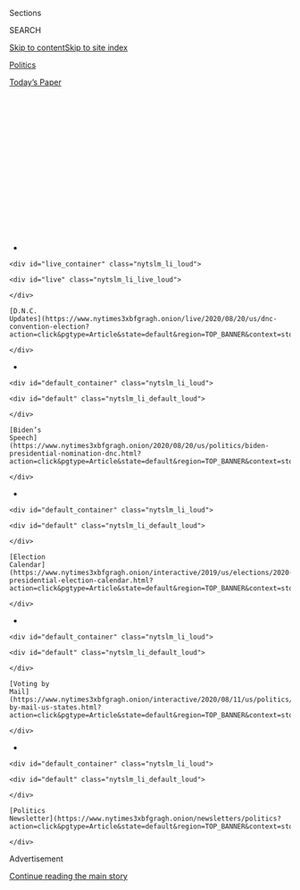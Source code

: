 <div id="app">

<div>

<div>

<div>

<div class="NYTAppHideMasthead css-1q2w90k e1suatyy0">

<div class="section css-ui9rw0 e1suatyy2">

<div class="css-eph4ug er09x8g0">

<div class="css-6n7j50">

</div>

<span class="css-1dv1kvn">Sections</span>

<div class="css-10488qs">

<span class="css-1dv1kvn">SEARCH</span>

</div>

[Skip to content](#site-content)[Skip to site
index](#site-index)

</div>

<div id="masthead-section-label" class="css-1wr3we4 eaxe0e00">

[Politics](https://www.nytimes3xbfgragh.onion/section/politics)

</div>

<div class="css-10698na e1huz5gh0">

</div>

</div>

<div id="masthead-bar-one" class="section hasLinks css-15hmgas e1csuq9d3">

<div class="css-uqyvli e1csuq9d0">

</div>

<div class="css-1uqjmks e1csuq9d1">

</div>

<div class="css-9e9ivx">

[](https://myaccount.nytimes3xbfgragh.onion/auth/login?response_type=cookie&client_id=vi)

</div>

<div class="css-1bvtpon e1csuq9d2">

[Today’s
Paper](https://www.nytimes3xbfgragh.onion/section/todayspaper)

</div>

</div>

</div>

</div>

<div data-aria-hidden="false">

<div id="site-content" data-role="main">

<div>

<div class="css-1aor85t" style="opacity:0.000000001;z-index:-1;visibility:hidden">

<div class="css-1hqnpie">

<div class="css-epjblv">

<span class="css-17xtcya">[Politics](/section/politics)</span><span class="css-x15j1o">|</span><span class="css-fwqvlz">It’s
a Question No One Says They Want to Ask. But the Women Running for
President Keep Hearing
It.</span>

</div>

<div class="css-k008qs">

<div class="css-1iwv8en">

<span class="css-18z7m18"></span>

<div>

</div>

</div>

<span class="css-1n6z4y">https://nyti.ms/2XpXJok</span>

<div class="css-1705lsu">

<div class="css-4xjgmj">

<div class="css-4skfbu" data-role="toolbar" data-aria-label="Social Media Share buttons, Save button, and Comments Panel with current comment count" data-testid="share-tools">

  - 
  - 
  - 
  - 
    
    <div class="css-6n7j50">
    
    </div>

  - 
  - 

</div>

</div>

</div>

</div>

</div>

</div>

<div class="css-13pd83m">

<div id="NYT_TOP_BANNER_REGION">

<div>

<div id="styln-elections-notifications-menu" class="section css-l08pwh interactive-content interactive-size-medium">

<div class="css-17ih8de interactive-body">

<div class="nytslm_innerContainer" data-aria-live="polite">

<div class="nytslm_title">

</div>

  - 
    
    <div id="live_container" class="nytslm_li_loud">
    
    <div id="live" class="nytslm_li_live_loud">
    
    </div>
    
    [D.N.C.
    Updates](https://www.nytimes3xbfgragh.onion/live/2020/08/20/us/dnc-convention-election?action=click&pgtype=Article&state=default&region=TOP_BANNER&context=storylines_menu)
    
    </div>

  - 
    
    <div id="default_container" class="nytslm_li_loud">
    
    <div id="default" class="nytslm_li_default_loud">
    
    </div>
    
    [Biden’s
    Speech](https://www.nytimes3xbfgragh.onion/2020/08/20/us/politics/biden-presidential-nomination-dnc.html?action=click&pgtype=Article&state=default&region=TOP_BANNER&context=storylines_menu)
    
    </div>

  - 
    
    <div id="default_container" class="nytslm_li_loud">
    
    <div id="default" class="nytslm_li_default_loud">
    
    </div>
    
    [Election
    Calendar](https://www.nytimes3xbfgragh.onion/interactive/2019/us/elections/2020-presidential-election-calendar.html?action=click&pgtype=Article&state=default&region=TOP_BANNER&context=storylines_menu)
    
    </div>

  - 
    
    <div id="default_container" class="nytslm_li_loud">
    
    <div id="default" class="nytslm_li_default_loud">
    
    </div>
    
    [Voting by
    Mail](https://www.nytimes3xbfgragh.onion/interactive/2020/08/11/us/politics/vote-by-mail-us-states.html?action=click&pgtype=Article&state=default&region=TOP_BANNER&context=storylines_menu)
    
    </div>

  - 
    
    <div id="default_container" class="nytslm_li_loud">
    
    <div id="default" class="nytslm_li_default_loud">
    
    </div>
    
    [Politics
    Newsletter](https://www.nytimes3xbfgragh.onion/newsletters/politics?action=click&pgtype=Article&state=default&region=TOP_BANNER&context=storylines_menu)
    
    </div>

</div>

</div>

</div>

</div>

</div>

</div>

<div id="top-wrapper" class="css-1sy8kpn">

<div id="top-slug" class="css-l9onyx">

Advertisement

</div>

[Continue reading the main
story](#after-top)

<div class="ad top-wrapper" style="text-align:center;height:100%;display:block;min-height:250px">

<div id="top" class="place-ad" data-position="top" data-size-key="top">

</div>

</div>

<div id="after-top">

</div>

</div>

<div id="sponsor-wrapper" class="css-1hyfx7x">

<div id="sponsor-slug" class="css-19vbshk">

Supported by

</div>

[Continue reading the main
story](#after-sponsor)

<div id="sponsor" class="ad sponsor-wrapper" style="text-align:center;height:100%;display:block">

</div>

<div id="after-sponsor">

</div>

</div>

<div class="css-1vkm6nb ehdk2mb0">

# It’s a Question No One Says They Want to Ask. But the Women Running for President Keep Hearing It.

</div>

<div class="css-79elbk" data-testid="photoviewer-wrapper">

<div class="css-z3e15g" data-testid="photoviewer-wrapper-hidden">

</div>

<div class="css-1a48zt4 ehw59r15" data-testid="photoviewer-children">

![<span class="css-16f3y1r e13ogyst0" data-aria-hidden="true">Senator
Kamala Harris said she is often asked to describe “what it’s like to be
the first woman fill-in-the-blank” while on the campaign
trail.</span><span class="css-cnj6d5 e1z0qqy90" itemprop="copyrightHolder"><span class="css-1ly73wi e1tej78p0">Credit...</span><span><span>Travis
Dove for The New York
Times</span></span></span>](https://static01.graylady3jvrrxbe.onion/images/2019/06/30/us/politics/30women1/merlin_156865164_afe3f507-3c2c-42f9-8914-6bd58ecbf0d8-articleLarge.jpg?quality=75&auto=webp&disable=upscale)

</div>

</div>

<div class="css-xt80pu e12qa4dv0">

<div class="css-18e8msd">

<div class="css-vp77d3 epjyd6m0">

<div class="css-1baulvz">

By [<span class="css-1baulvz last-byline" itemprop="name">Lisa
Lerer</span>](https://www.nytimes3xbfgragh.onion/by/lisa-lerer)

</div>

</div>

  - July 3,
    2019

  - 
    
    <div class="css-4xjgmj">
    
    <div class="css-d8bdto" data-role="toolbar" data-aria-label="Social Media Share buttons, Save button, and Comments Panel with current comment count" data-testid="share-tools">
    
      - 
      - 
      - 
      - 
        
        <div class="css-6n7j50">
        
        </div>
    
      - 
      - 
    
    </div>
    
    </div>

</div>

</div>

<div class="section meteredContent css-1r7ky0e" name="articleBody" itemprop="articleBody">

<div class="css-1fanzo5 StoryBodyCompanionColumn">

<div class="css-53u6y8">

GREENVILLE, S.C. — Some people whisper it, some apologize for it, and
some are very careful to mention their neighbors — their neighbors would
be the ones to ask.

“Do you really think a woman could be elected president?”

In ways subtle and overt, Democrats keep hearing that same question,
even days after debates where [Senator Kamala Harris commanded the
stage](https://www.nytimes3xbfgragh.onion/2019/06/27/us/politics/kamala-harris-busing-joe-biden.html)
and Senator Elizabeth Warren dominated the policy discussion.

It’s the anxiety of a party still carrying the scars of its 2016 defeat.

“My colleagues, some have said that to me, and I just have to push back
and say, ‘Wait just a minute,’” said Representative Barbara Lee of
California, who worked as a young organizer for former Representative
Shirley Chisholm’s 1972 presidential bid. “I’m just quite frankly
shocked to still hear them in 2019.”

Three years after nominating the first woman in history to head a
presidential ticket, nearly six months after a [wave of energized
women](https://www.nytimes3xbfgragh.onion/interactive/2018/11/09/us/women-elected-midterm-elections.html)
swept Democrats into power in the House, and as a record number of women
run for president, the party finds itself grappling with the strangely
enduring question of the electability of women — and with the challenge
for the candidates of refuting it before it becomes a self-fulfilling
prophecy.

</div>

</div>

<div class="css-1fanzo5 StoryBodyCompanionColumn">

<div class="css-53u6y8">

*\[*[*Sign up for our newsletter, On Politics With Lisa
Lerer*](https://www.nytimes3xbfgragh.onion/newsletters/politics?smid=rd?action=click&module=Intentional&pgtype=Article)*,*
*and join the conversation around the 2020 race.\]*

Also, before real life descends into parody: “I Don’t Hate Women
Candidates — I Just Hated Hillary and Coincidentally I’m Starting to
Hate Elizabeth Warren” was the title of a [satirical
essay](https://www.mcsweeneys.net/articles/i-dont-hate-women-candidates-i-just-hated-hillary-and-coincidentally-im-starting-to-hate-elizabeth-warren)
published late last year on the website McSweeney’s that circulated
widely on social media.

Privately, Democratic strategists, candidates and officials say they’ve
been alarmed by how deeply doubts about female electability have taken
hold. In polling, interviews and focus groups, a portion of the party’s
voters suggest they’re eager to see a woman on the ticket but fear that
putting her in the top slot could cost them the White House — again. The
question comes up frequently in early primary states, including at
events organized for female voters.

Much of the concern centers not on what Democratic voters themselves say
they want but a prediction of what they believe others will support.

That left the women in the race with a considerable challenge for last
week’s debates: introducing themselves to voters while also finding a
way to tackle the lingering doubt that this country would elect a female
president.

</div>

</div>

<div class="css-1fanzo5 StoryBodyCompanionColumn">

<div class="css-53u6y8">

Immediately after the debate, strategists said they succeeded, arguing
the six women onstage left little doubt that a woman could win. The
female candidates spoke, on average, more than their male rivals, and
Ms. Harris’s performance was considered by many to be the best of either
night. A [poll conducted by
CNN](https://www.cnn.com/2019/07/01/politics/2020-democratic-candidates-poll/index.html)
in the days after the debate [showed both Ms. Harris and Ms. Warren
making
gains](https://www.nytimes3xbfgragh.onion/2019/07/02/us/politics/kamala-harris-polls.html).

</div>

</div>

<div class="css-79elbk" data-testid="photoviewer-wrapper">

<div class="css-z3e15g" data-testid="photoviewer-wrapper-hidden">

</div>

<div class="css-1a48zt4 ehw59r15" data-testid="photoviewer-children">

![<span class="css-16f3y1r e13ogyst0" data-aria-hidden="true">Senator
Amy Klobuchar spoke on the first night of the Democratic presidential
debates on Wednesday. The six female candidates spoke, on average, more
than their male
rivals.</span><span class="css-cnj6d5 e1z0qqy90" itemprop="copyrightHolder"><span class="css-1ly73wi e1tej78p0">Credit...</span><span>Doug
Mills/The New York
Times</span></span>](https://static01.graylady3jvrrxbe.onion/images/2019/06/30/us/politics/30women2/30women2-articleLarge.jpg?quality=75&auto=webp&disable=upscale)

</div>

</div>

<div class="css-1fanzo5 StoryBodyCompanionColumn">

<div class="css-53u6y8">

Yet echoes of the question persisted.

“Is it time for a female president?” a reporter asked Senator Kirsten
Gillibrand, interrupting her attack on Mr. Biden’s position on gun
control before a crowd of cameras in the spin room Thursday. She shot
back, midsentence: “It is. It should be me.”

When asked whether she thought about the higher bar she faces to be seen
as presidential while on the stage, Ms. Harris said simply: “I’m just
being
me.”

<div id="NYT_MAIN_CONTENT_1_REGION" class="css-9tf9ac">

<div>

<div id="styln-nfldraft-updates-block" class="section interactive-content interactive-size-medium css-1ftcdic">

<div class="css-17ih8de interactive-body">

<div id="styln-briefing-block">

<div class="briefing-block-header-section">

# [Latest Updates: 2020 Election](https://www.nytimes3xbfgragh.onion/live/2020/08/19/us/dnc-convention-election?action=click&pgtype=Article&state=default&region=MAIN_CONTENT_1&context=storylines_live_updates)

</div>

<div class="briefing-block-lb-items">

<div class="briefing-block-update-time">

[7h
ago](https://www.nytimes3xbfgragh.onion/live/2020/08/19/us/dnc-convention-election?action=click&pgtype=Article&state=default&region=MAIN_CONTENT_1&context=storylines_live_updates#night-3-featured-more-policy-a-focus-on-women-and-a-full-throated-rejection-of-trump-by-his-predecessor)

</div>

<div>

[Night 3 featured more policy, a focus on women and a full-throated
rejection of Trump by his
predecessor.](https://www.nytimes3xbfgragh.onion/live/2020/08/19/us/dnc-convention-election?action=click&pgtype=Article&state=default&region=MAIN_CONTENT_1&context=storylines_live_updates#night-3-featured-more-policy-a-focus-on-women-and-a-full-throated-rejection-of-trump-by-his-predecessor)

</div>

<div class="briefing-block-update-time">

[9h
ago](https://www.nytimes3xbfgragh.onion/live/2020/08/19/us/dnc-convention-election?action=click&pgtype=Article&state=default&region=MAIN_CONTENT_1&context=storylines_live_updates#trump-live-tweeted-obamas-speech-tonight-hell-appear-on-fox-news-right-before-bidens-tomorrow)

</div>

<div>

[Trump live-tweeted Obama’s speech tonight. He’ll appear on Fox News
right before Biden’s
tomorrow.](https://www.nytimes3xbfgragh.onion/live/2020/08/19/us/dnc-convention-election?action=click&pgtype=Article&state=default&region=MAIN_CONTENT_1&context=storylines_live_updates#trump-live-tweeted-obamas-speech-tonight-hell-appear-on-fox-news-right-before-bidens-tomorrow)

</div>

<div class="briefing-block-update-time">

[9h
ago](https://www.nytimes3xbfgragh.onion/live/2020/08/19/us/dnc-convention-election?action=click&pgtype=Article&state=default&region=MAIN_CONTENT_1&context=storylines_live_updates#advocates-for-domestic-violence-survivors-praised-biden-in-a-video)

</div>

<div>

[Advocates for domestic violence survivors praised Biden in a
video.](https://www.nytimes3xbfgragh.onion/live/2020/08/19/us/dnc-convention-election?action=click&pgtype=Article&state=default&region=MAIN_CONTENT_1&context=storylines_live_updates#advocates-for-domestic-violence-survivors-praised-biden-in-a-video)

</div>

</div>

<div class="briefing-block-footer">

<div class="briefing-block-footer-meta">

[See more
updates](https://www.nytimes3xbfgragh.onion/live/2020/08/19/us/dnc-convention-election?action=click&pgtype=Article&state=default&region=MAIN_CONTENT_1&context=storylines_live_updates)

</div>

</div>

</div>

</div>

</div>

</div>

</div>

*\[*[*Here are the Democrats at risk of missing the cutoff for the next
debates*](https://www.nytimes3xbfgragh.onion/2019/07/03/us/politics/july-democratic-debate-participants.html)*.\]*

But the women running for president are not seen as just being
themselves — or just candidates. They are women candidates. That can be
infuriating to prominent female Democrats, who argue that their party is
adopting a retrograde narrative based in little more than post-traumatic
stress from the last presidential campaign.

“The fact that a woman hasn’t won yet does not mean that a woman cannot
win,” said Senator Patty Murray, the highest-ranking Democratic woman in
Senate leadership. “I’m confident that, should one get through the
primaries, she will do well.”

For the candidates, the question of whether a woman can win leads to the
challenge of confidently projecting the idea that one can, while also
hoping people simply stop asking.

</div>

</div>

<div class="css-1fanzo5 StoryBodyCompanionColumn">

<div class="css-53u6y8">

Ms. Gillibrand, who has made female empowerment a theme of her
candidacy, argued that the 2018 elections showed that voters are
comfortable voting for women — whether or not the political class
believes it.

“They just need more exposure,” Ms. Gillibrand said of the female
presidential candidates. “I truly believe that.”

*\[*[*Ms. Harris and Ms. Warren gained in post-debate
polls*](https://www.nytimes3xbfgragh.onion/2019/07/02/us/politics/kamala-harris-polls.html)*.\]*

For years, organizations that promote women in politics argued that
having multiple women running for president — rather than the
one-and-only nature of Mrs. Clinton’s campaigns — would demystify the
idea of a female president. Now, with six women running, they are
discussing how to more aggressively dispel questions around whether a
woman could get elected president.

“I’m urging voters and activists, I’m urging donors and I’m urging the
entire Washington press community that this race is wide open,” said
Stephanie Schriock, president of Emily’s List, which supports female
Democratic candidates. “Don’t let yourself get limited by things like
gender.”

In the early months of the contest to choose a candidate to unseat
President Trump, Joseph R. Biden Jr.’s argument that he could woo white
men in the Midwest seemed to hold considerable appeal.

“There are people who are not necessarily strong Biden people, but they
think he’s the strongest candidate,” said Sara Riley, a 59-year-old
lawyer from Cedar Rapids, Iowa, who is a longtime supporter of Mr.
Biden. “They love Senator Harris or Senator Warren, but they are
concerned about whether they can
win.”

</div>

</div>

<div class="css-79elbk" data-testid="photoviewer-wrapper">

<div class="css-z3e15g" data-testid="photoviewer-wrapper-hidden">

</div>

<div class="css-1a48zt4 ehw59r15" data-testid="photoviewer-children">

<div class="css-1xdhyk6 erfvjey0">

<span class="css-1ly73wi e1tej78p0">Image</span>

<div class="css-zjzyr8">

<div data-testid="lazyimage-container" style="height:260.35555555555555px">

</div>

</div>

</div>

<span class="css-16f3y1r e13ogyst0" data-aria-hidden="true">Senator
Elizabeth Warren campaigns with the message that she can win tough
races, citing the 2012 race that made her the first woman elected to the
Senate from
Massachusetts.</span><span class="css-cnj6d5 e1z0qqy90" itemprop="copyrightHolder"><span class="css-1ly73wi e1tej78p0">Credit...</span><span>Travis
Dove for The New York Times</span></span>

</div>

</div>

<div class="css-1fanzo5 StoryBodyCompanionColumn">

<div class="css-53u6y8">

Since Mrs. Clinton’s 2016 defeat, more people have acknowledged the
higher standards faced by female candidates, who research shows are
disproportionately punished for traits that voters accept in male
politicians, including ambition and aggression.

</div>

</div>

<div class="css-1fanzo5 StoryBodyCompanionColumn">

<div class="css-53u6y8">

Kathy Sullivan, the former head of the New Hampshire Democratic Party,
said some voters are conflating the fact that Mrs. Clinton lost with the
fact that she was the first woman to get so far, and urged them to “snap
out of it.”

Even some Republicans dismiss the idea: “I don’t believe gender plays a
role in their ability to win,” said Jeff Roe, a strategist who ran the
presidential campaign of Senator Ted Cruz, Republican of Texas. “I think
how left-wing loony their ideas have become will be much more
important.”

Yet a[recent
poll](https://www.thedailybeast.com/elizabeth-warren-and-kamala-harris-are-being-held-back-by-sexist-voters-exclusive-poll-finds?ref=home)
conducted by Ipsos for The Daily Beast showed that while three-quarters
of respondents said they were personally comfortable with a female
president, only a third believed their neighbors would feel the same — a
question pollsters ask to get a sense of opinions that voters may be
embarrassed to tell someone they hold themselves.

Another survey, conducted by Avalanche Strategy, a liberal
communications firm, found that nearly a quarter of voters who initially
picked a male candidate said that if they had a “magic wand” to crown
someone president, they would pick a woman.

“Honestly, I love Elizabeth Warren, I just worry that we as a society
are not ready for that,” said Ann Mason, 44, from Cedar Rapids, after
hearing Ms. Warren and other candidates speak at a state party event
last month. “This election is far too important. We just have to get
Donald Trump out. From there on, I think the door is open to whoever.”

Senator Mazie Hirono of Hawaii had a message for voters like Ms. Mason:
“We should not do it to ourselves that a woman cannot be a president.”

</div>

</div>

<div class="css-1fanzo5 StoryBodyCompanionColumn">

<div class="css-53u6y8">

Still, the widespread nature of the electability question has prompted
many of the female candidates to address the problem.

At an event in Iowa earlier this summer, Ms. Gillibrand put it bluntly:
“To the pundit class who still says, ‘Can a woman win?’ Yes, of course
we can.”

Ms. Warren often mentions her 2012 Senate victory against Scott Brown, a
well-liked Republican incumbent — a win that made her the first woman
elected to the Senate in Massachusetts history. Her implicit message:
She can win tough races.

Ms. Harris also highlights her barrier-breaking career as the first
female district attorney in San Francisco’s history, the first black
female attorney general of California and the second black female
senator. On the campaign stump, she often recounts being asked to
describe “what it’s like to be the first woman
fill-in-the-blank.”

</div>

</div>

<div class="css-79elbk" data-testid="photoviewer-wrapper">

<div class="css-z3e15g" data-testid="photoviewer-wrapper-hidden">

</div>

<div class="css-1a48zt4 ehw59r15" data-testid="photoviewer-children">

<div class="css-1xdhyk6 erfvjey0">

<span class="css-1ly73wi e1tej78p0">Image</span>

<div class="css-zjzyr8">

<div data-testid="lazyimage-container" style="height:257.77777777777777px">

</div>

</div>

</div>

<span class="css-16f3y1r e13ogyst0" data-aria-hidden="true">Senator
Kirsten Gillibrand argued that the 2018 elections showed that voters are
comfortable electing
women.</span><span class="css-cnj6d5 e1z0qqy90" itemprop="copyrightHolder"><span class="css-1ly73wi e1tej78p0">Credit...</span><span>Doug
Mills/The New York Times</span></span>

</div>

</div>

<div class="css-1fanzo5 StoryBodyCompanionColumn">

<div class="css-53u6y8">

“I’d look at them and say, you know, I don’t really know how to answer
that question because I’ve always been one. But I’m sure a man could do
the job just as well,” she said.

To some voters, her ability to break barriers in the past may not be
enough to dispel concerns about her future.

</div>

</div>

<div class="css-1fanzo5 StoryBodyCompanionColumn">

<div class="css-53u6y8">

“I don’t think she can win. And I’m sorry to have to say that. She is a
woman and she is black,” said Shantell Smith, 32, from Greenville, S.C.,
who is supporting Ms. Harris. “As a black woman myself, I think that as
much as we would like to believe there’s been this huge shift in this
country, we have seen the reality that people will fight back against
change.”

In Nashville this past weekend, [at a convention of the Alpha Kappa
Alpha
sorority](https://www.nytimes3xbfgragh.onion/2019/07/01/us/politics/kamala-harris-alpha-kappa-alpha.html),
which Ms. Harris joined as a student at Howard, some of the attendees
spoke of their pride in her run so far, praising her debate performance,
but also of their concerns about electability.

“It’s just — is she going to be able to do it?” said Kayla Wilson, who
works at a nonprofit in Dallas. “I’ve been in America long enough to
know that we’ve come a long way, but maybe not that far.”

Strategists to the female candidates say they are studying how Barack
Obama overcame skepticism of his 2008 effort to become the country’s
first black president. In the fall of 2007, Mr. Obama lagged far behind
Mrs. Clinton, including among black voters. The campaign focused on
Iowa, believing that the question “Could a black man win?” could only be
answered there. His poll numbers changed rapidly after he won the Iowa
caucus in January.

“In terms of electability, the best cure of that is winning,” said David
Axelrod, a former top adviser to Mr. Obama.

And Democrats are focused on that cure. The obsession with predicting
who will win has led to some strange dynamics at this stage of the race.

While the female candidates promote their ability to triumph in tough
races, several of the male candidates, including Senator Cory Booker of
New Jersey and Beto O’Rourke, the former Texas congressman, have all but
promised to select a woman as their vice-presidential nominee.

</div>

</div>

<div class="css-1fanzo5 StoryBodyCompanionColumn">

<div class="css-53u6y8">

Picking a woman for the second spot on the ticket comes up frequently at
events for the male candidates. Sarah Barnes and her husband, Phil
McGarvey, braved a cold mist — while wearing matching orange rain
jackets — to catch Mr. Biden at an event in Nashua, N.H. in May, a month
before the first debate. Ms. Barnes, 74, suggested what she saw as the
ideal scenario.

“We both want Kamala as a running mate,” she
said.

</div>

</div>

</div>

<div>

</div>

<div>

</div>

<div id="NYT_BELOW_MAIN_CONTENT_REGION">

<div>

<div id="STLYN_guide_v1_STYLN_guide_a" class="section css-l08pwh interactive-content interactive-size-medium">

<div class="css-17ih8de interactive-body">

<div class="g-story g-freebird g-max-limit" data-preview-slug="styln-scroll-guide">

</div>

<div id="g-electionguide-id" class="g-electionguide">

<div class="g-electionguide-container">

<div class="g-electionguide-wrapper">

<div class="g-electionguide-logo">

</div>

# Our 2020 Election Guide

Updated Aug. 20, 2020

  - 
    
    -----
    
    ## Convention Recap
    
      - Joe Biden accepted the Democratic nomination, urging Americans
        to have faith that they could [“overcome this season of
        darkness.”](https://www.nytimes3xbfgragh.onion/2020/08/20/us/politics/Joe-Biden-accepts-democratic-nomination.html?action=click&pgtype=Article&state=default&region=BELOW_MAIN_CONTENT&context=storylines_guide)

  - 
    
    -----
    
    ## News Analysis
    
      - Looming over Mr. Biden’s nomination was the ever-present shadow
        of another man who’s poised to dominate the campaign: [Donald J.
        Trump](https://www.nytimes3xbfgragh.onion/2020/08/20/us/politics/biden-dnc-speech-trump.html?action=click&pgtype=Article&state=default&region=BELOW_MAIN_CONTENT&context=storylines_guide).

  - 
    
    -----
    
    ## Keep Up With Our Coverage
    
      - Get an
        [email](https://www.nytimes3xbfgragh.onion/newsletters/politics?action=click&pgtype=Article&state=default&region=BELOW_MAIN_CONTENT&context=storylines_guide)
        recapping the day’s news
    
    <!-- end list -->
    
      - Download our mobile app on
        [iOS](https://apps.apple.com/us/app/nytimes/id284862083?ls=1&mat_click_id=5c79ae7455014fd1bd66b5610c05b8f2-20191112-16948&referrer=mat_click_id%3D5c79ae7455014fd1bd66b5610c05b8f2-20191112-16948%26link_click_id%3D722930677036718082)
        and
        [Android](http://a.localytics.com/android?id=com.nytimes.android&referrer=utm_source%3Dother_nyt_mobile_web%26utm_medium%3DWeb%2520page%26utm_term%3DGeneral%2520Mobile%2520Page%26utm_campaign%3DNYT%2520Mobile%2520General%2520Page)
        and turn on Breaking News and Politics alerts

</div>

</div>

</div>

</div>

</div>

</div>

</div>

<div>

</div>

<div>

<div id="bottom-wrapper" class="css-1ede5it">

<div id="bottom-slug" class="css-l9onyx">

Advertisement

</div>

[Continue reading the main
story](#after-bottom)

<div id="bottom" class="ad bottom-wrapper" style="text-align:center;height:100%;display:block;min-height:90px">

</div>

<div id="after-bottom">

</div>

</div>

</div>

</div>

</div>

## Site Index

<div>

</div>

## Site Information Navigation

  - [© <span>2020</span> <span>The New York Times
    Company</span>](https://help.nytimes3xbfgragh.onion/hc/en-us/articles/115014792127-Copyright-notice)

<!-- end list -->

  - [NYTCo](https://www.nytco.com/)
  - [Contact
    Us](https://help.nytimes3xbfgragh.onion/hc/en-us/articles/115015385887-Contact-Us)
  - [Work with us](https://www.nytco.com/careers/)
  - [Advertise](https://nytmediakit.com/)
  - [T Brand Studio](http://www.tbrandstudio.com/)
  - [Your Ad
    Choices](https://www.nytimes3xbfgragh.onion/privacy/cookie-policy#how-do-i-manage-trackers)
  - [Privacy](https://www.nytimes3xbfgragh.onion/privacy)
  - [Terms of
    Service](https://help.nytimes3xbfgragh.onion/hc/en-us/articles/115014893428-Terms-of-service)
  - [Terms of
    Sale](https://help.nytimes3xbfgragh.onion/hc/en-us/articles/115014893968-Terms-of-sale)
  - [Site
    Map](https://spiderbites.nytimes3xbfgragh.onion)
  - [Help](https://help.nytimes3xbfgragh.onion/hc/en-us)
  - [Subscriptions](https://www.nytimes3xbfgragh.onion/subscription?campaignId=37WXW)

</div>

</div>

</div>

</div>

